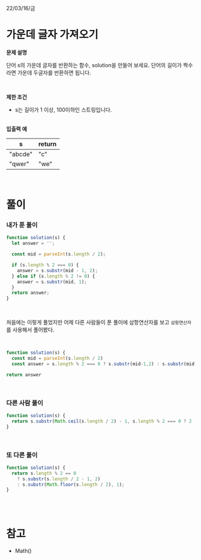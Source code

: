 22/03/16/금

<h1>가운데 글자 가져오기</h1>

<strong>문제 설명</strong>

단어 s의 가운데 글자를 반환하는 함수, solution을 만들어 보세요. 단어의 길이가 짝수라면 가운데 두글자를 반환하면 됩니다.

<br>
  
<strong>제한 조건</strong>

- s는 길이가 1 이상, 100이하인 스트링입니다.

<br>
<strong>입출력 예</strong>

| s       | return |
| ------- | ------ |
| "abcde" | "c"    |
| "qwer"  | "we"   |

<br>

<h1>풀이</h1>
<h3>내가 푼 풀이</h3>

```javascript
function solution(s) {
  let answer = '';

  const mid = parseInt(s.length / 2);

  if (s.length % 2 === 0) {
    answer = s.substr(mid - 1, 2);
  } else if (s.length % 2 != 0) {
    answer = s.substr(mid, 1);
  }
  return answer;
}
```

<br>

처음에는 이렇게 풀었지만 어제 다른 사람들이 푼 풀이에 삼항연산자를 보고 `삼항연산자`를 사용해서 풀어봤다.

<br>

```javascript
function solution(s) {
  const mid = parseInt(s.length / 2)
  const answer = s.length % 2 === 0 ? s.substr(mid-1,2) : s.substr(mid,1)

return answer

```

<br>
<h3>다른 사람 풀이</h3>

```javascript
function solution(s) {
  return s.substr(Math.ceil(s.length / 2) - 1, s.length % 2 === 0 ? 2 : 1);
}
```

<br>
<h3>또 다른 풀이</h3>

```javascript
function solution(s) {
  return s.length % 2 == 0
    ? s.substr(s.length / 2 - 1, 2)
    : s.substr(Math.floor(s.length / 2), 1);
}
```

<br>
<br>

<h1>참고 </h1>

- Math()
